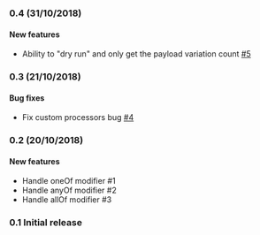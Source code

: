### 0.4 (31/10/2018)

#### New features

- Ability to "dry run" and only get the payload variation count [#5](https://github.com/yaronassa/SchemaPayloadGenerator/issues/5)

### 0.3 (21/10/2018)

#### Bug fixes

- Fix custom processors bug [#4](https://github.com/yaronassa/SchemaPayloadGenerator/issues/4)

### 0.2 (20/10/2018)

#### New features

- Handle oneOf modifier #1
- Handle anyOf modifier #2
- Handle allOf modifier #3

### 0.1 Initial release